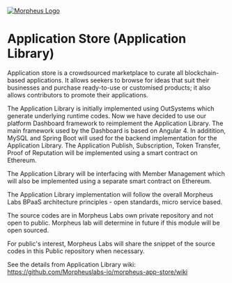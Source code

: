 [![Morpheus Logo](https://avatars1.githubusercontent.com/u/34614083?s=200&amp;v=4)](http://morpheuslabs.io/)

# Application Store (Application Library)
Application store is a crowdsourced marketplace to curate all blockchain-based applications. It allows
seekers to browse for ideas that suit their businesses and purchase ready-to-use or customised
products; it also allows contributors to promote their applications.

The Application Library is initially implemented using OutSystems which generate underlying runtime codes. Now we have decided to use our platform Dashboard framework to reimplement the Application Library. The main framework used by the Dashboard is based on Angular 4. In additition, MySQL and Spring Boot will used for the backend implementation for the Application Library. The Application Publish, Subscription, Token Transfer, Proof of Reputation will be implemented using a smart contract on Ethereum. 

The Application Library will be interfacing with Member Management which will also be implemented using a separate smart contract on Ethereum.

The Application Library implementation will follow the overall Morpheus Labs BPaaS architecture principles - open standards, micro service based.

The source codes are in Morpheus Labs own private repository and not open to public. Morpheus lab will determine in future if this module will be open sourced.

For public's interest, Morpheus Labs will share the snippet of the source codes in this Public repository when necessary.

See the details from Application Library wiki: https://github.com/Morpheuslabs-io/morpheus-app-store/wiki
